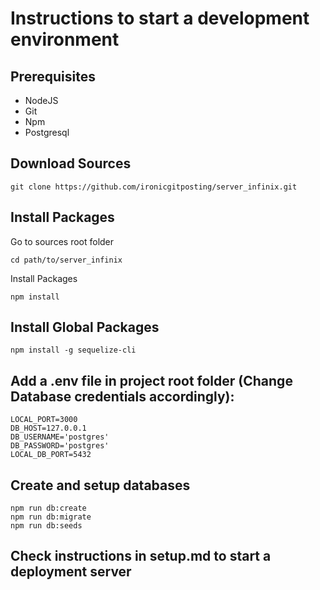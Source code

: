# Instructions to start a development environment

## Prerequisites

- NodeJS
- Git
- Npm
- Postgresql

## Download Sources

```
git clone https://github.com/ironicgitposting/server_infinix.git
```

## Install Packages

Go to sources root folder

```
cd path/to/server_infinix
```

Install Packages

```
npm install
```

## Install Global Packages

```
npm install -g sequelize-cli
```

## Add a .env file in project root folder (Change Database credentials accordingly):

```
LOCAL_PORT=3000
DB_HOST=127.0.0.1
DB_USERNAME='postgres'
DB_PASSWORD='postgres'
LOCAL_DB_PORT=5432

```

## Create and setup databases

```
npm run db:create
npm run db:migrate
npm run db:seeds

```

## Check instructions in setup.md to start a deployment server
